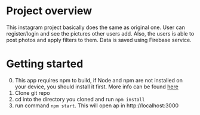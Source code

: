 # Project overview
This instagram project basically does the same as original one.
User can register/login and see the pictures other users add. Also, the users is able to post photos and apply filters to them.
Data is saved using Firebase service.


# Getting started
0. This app requires npm to build, if Node and npm are not installed on your device, you should install it first. More info can be found [here](https://docs.npmjs.com/getting-started/installing-node)
1. Clone git repo
2. cd into the directory you cloned and run `npm install`
3. run command `npm start`. This will open ap in http://localhost:3000
